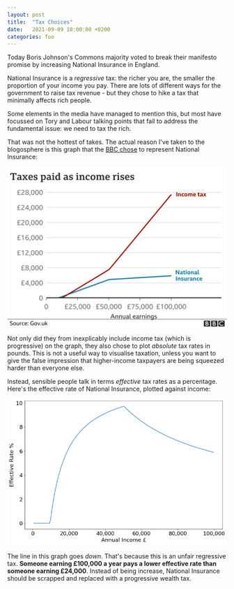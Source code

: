 ```yaml
---
layout: post
title:  "Tax Choices"
date:   2021-09-09 10:00:00 +0200
categories: foo
---
```


Today Boris Johnson's Commons majority voted to break their manifesto promise by increasing National Insurance in England.

National Insurance is a _regressive_ tax: the richer you are, the smaller the proportion of your income you pay. There are lots of different ways for the government to raise tax revenue - but they chose to hike a tax that minimally affects rich people.

Some elements in the media have managed to mention this, but most have focussed on Tory and Labour talking points that fail to address the fundamental issue: we need to tax the rich.

That was not the hottest of takes. The actual reason I've taken to the blogosphere is this graph that the [BBC chose](https://www.bbc.com/news/uk-politics-58436009) to represent National Insurance:

![BBC graph of absolute tax rates vs. income](/assets/tax_rates_absolute.png)

Not only did they from inexplicably include income tax (which is progressive) on the graph, they also chose to plot _absolute_ tax rates in pounds. This is not a useful way to visualise taxation, unless you want to give the false impression that higher-income taxpayers are being squeezed harder than everyone else.

Instead, sensible people talk in terms _effective_ tax rates as a percentage. Here's the effective rate of National Insurance, plotted against income:

![My graph of effective tax rates vs. income](/assets/ni_rate_effective.png)

The line in this graph goes _down_. That's because this is an unfair regressive tax. __Someone earning £100,000 a year pays a lower effective rate than someone earning £24,000__. Instead of being increase, National Insurance should be scrapped and replaced with a progressive wealth tax.

